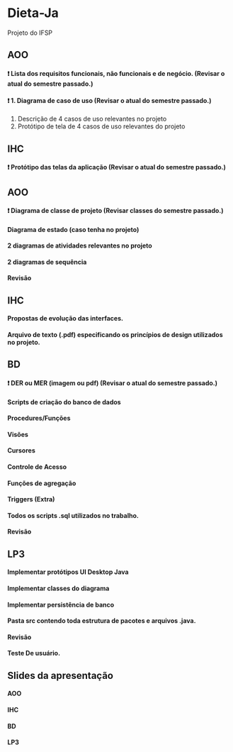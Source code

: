 # Dieta-Ja
Projeto do IFSP

## AOO
#### :heavy_exclamation_mark: Lista dos requisitos funcionais, não funcionais e de negócio. (Revisar o atual do semestre passado.)
#### :heavy_exclamation_mark: 1. Diagrama de caso de uso (Revisar o atual do semestre passado.)
  1. Descrição de 4 casos de uso relevantes no projeto
  1. Protótipo de tela de 4 casos de uso relevantes do projeto

##  IHC
#### :heavy_exclamation_mark: Protótipo das telas da aplicação (Revisar o atual do semestre passado.)

## AOO
#### :heavy_exclamation_mark: Diagrama de classe de projeto (Revisar classes do semestre passado.)
#### Diagrama de estado (caso tenha no projeto)
#### 2 diagramas de atividades relevantes no projeto
#### 2 diagramas de sequência
#### Revisão

##  IHC
#### Propostas de evolução das interfaces.
#### Arquivo de texto (.pdf) especificando os princípios de design utilizados no projeto.


## BD
#### :heavy_exclamation_mark: DER ou MER (imagem ou pdf) (Revisar o atual do semestre passado.)
#### Scripts de criação do banco de dados
#### Procedures/Funções
#### Visões
#### Cursores
#### Controle de Acesso
#### Funções de agregação 
#### Triggers (Extra)
#### Todos os scripts .sql utilizados no trabalho.
#### Revisão

## LP3
#### Implementar protótipos UI Desktop Java
#### Implementar classes do diagrama 
#### Implementar persistência de banco
#### Pasta src contendo toda estrutura de pacotes e arquivos .java.
#### Revisão
#### Teste De usuário.

## Slides da apresentação
#### AOO
#### IHC
#### BD
#### LP3
